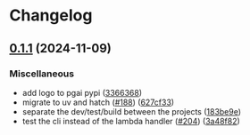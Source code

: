 # Changelog

## [0.1.1](https://github.com/guruh46/pgai/compare/pgai-v0.1.0...pgai-v0.1.1) (2024-11-09)


### Miscellaneous

* add logo to pgai pypi ([3366368](https://github.com/guruh46/pgai/commit/336636872b39ce371d801f4ffacd1ea57e67b9f5))
* migrate to uv and hatch ([#188](https://github.com/guruh46/pgai/issues/188)) ([627cf33](https://github.com/guruh46/pgai/commit/627cf33e802cac01f2a204aecf994ceb9509a84e))
* separate the dev/test/build between the projects ([183be9e](https://github.com/guruh46/pgai/commit/183be9e82632287c35081c4eefd81ff99d4bd4ba))
* test the cli instead of the lambda handler ([#204](https://github.com/guruh46/pgai/issues/204)) ([3a48f82](https://github.com/guruh46/pgai/commit/3a48f82b103175b83d1036bff31b00f5122606aa))

